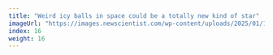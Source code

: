```yaml
---
title: "Weird icy balls in space could be a totally new kind of star"
imageUrl: "https://images.newscientist.com/wp-content/uploads/2025/01/17171649/SEI_236310831.jpg?width=788"
index: 16
weight: 16
---
```


